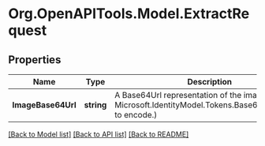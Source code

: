 # Org.OpenAPITools.Model.ExtractRequest

## Properties

Name | Type | Description | Notes
------------ | ------------- | ------------- | -------------
**ImageBase64Url** | **string** | A Base64Url representation of the image file (Use Microsoft.IdentityModel.Tokens.Base64UrlEncoder to encode.) | 

[[Back to Model list]](../README.md#documentation-for-models) [[Back to API list]](../README.md#documentation-for-api-endpoints) [[Back to README]](../README.md)

